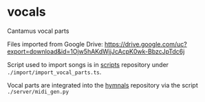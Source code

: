 # vocals
Cantamus vocal parts

Files imported from Google Drive: https://drive.google.com/uc?export=download&id=1Ojw5hAKdWjjJcAcpK0wk-BbzcJpTdc6j

Script used to import songs is in [scripts](https://github.com/crescendosw/scripts) repository under `./import/import_vocal_parts.ts`.

Vocal parts are integrated into the [hymnals](https://github.com/crescendosw/hymnals) repository via the script `./server/midi_gen.py`